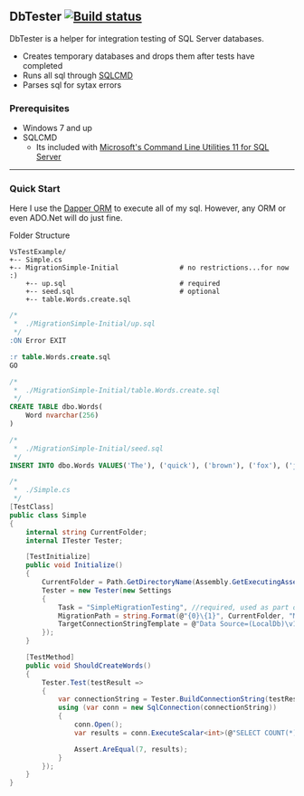 ## DbTester [![Build status](https://ci.appveyor.com/api/projects/status/vhh0lg8ll5h8umhh?svg=true)](https://ci.appveyor.com/project/diijon/dbtester)
DbTester is a helper for integration testing of SQL Server databases.
- Creates temporary databases and drops them after tests have completed
- Runs all sql through [SQLCMD](https://msdn.microsoft.com/en-us/library/ms162773.aspx)
- Parses sql for sytax errors

### Prerequisites
- Windows 7 and up
- SQLCMD
  - Its included with [Microsoft's Command Line Utilities 11 for SQL Server](https://www.microsoft.com/en-us/download/details.aspx?id=36433)

---

### Quick Start
Here I use the [Dapper ORM](https://github.com/StackExchange/dapper-dot-net) to execute all of my sql. However, any ORM or even ADO.Net will do just fine.

Folder Structure
```
VsTestExample/
+-- Simple.cs
+-- MigrationSimple-Initial               # no restrictions...for now :)
    +-- up.sql                            # required
    +-- seed.sql                          # optional
    +-- table.Words.create.sql
```

```sql
/*
 *	./MigrationSimple-Initial/up.sql
 */
:ON Error EXIT

:r table.Words.create.sql
GO
```

```sql
/*
 *	./MigrationSimple-Initial/table.Words.create.sql
 */
CREATE TABLE dbo.Words(
	Word nvarchar(256)
)
```

```sql
/*
 *	./MigrationSimple-Initial/seed.sql
 */
INSERT INTO dbo.Words VALUES('The'), ('quick'), ('brown'), ('fox'), ('jumped'), ('over'), ('Tom')
```

```c#
/*
 *	./Simple.cs
 */
[TestClass]
public class Simple
{
    internal string CurrentFolder;
    internal ITester Tester;

    [TestInitialize]
    public void Initialize()
    {
        CurrentFolder = Path.GetDirectoryName(Assembly.GetExecutingAssembly().CodeBase).Replace(@"file:\", string.Empty);
        Tester = new Tester(new Settings
        {
            Task = "SimpleMigrationTesting", //required, used as part of database name
            MigrationPath = string.Format(@"{0}\{1}", CurrentFolder, "MigrationSimple-Initial"), //required, up.sql file is required, seed.sql is optional
            TargetConnectionStringTemplate = @"Data Source=(LocalDb)\v11.0;Initial Catalog={{DatabaseName}};Integrated Security=SSPI;{{ApplicationName}}" //default
        });
    }

    [TestMethod]
    public void ShouldCreateWords()
    {
        Tester.Test(testResult =>
        {
            var connectionString = Tester.BuildConnectionString(testResult.DatabaseName);
            using (var conn = new SqlConnection(connectionString))
            {
                conn.Open();
                var results = conn.ExecuteScalar<int>(@"SELECT COUNT(*) FROM dbo.Words");

                Assert.AreEqual(7, results);
            }
        });
    }
}
```

